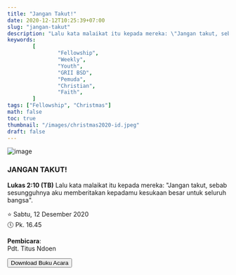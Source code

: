 ```yaml
---
title: "Jangan Takut!"
date: 2020-12-12T10:25:39+07:00
slug: "jangan-takut"
description: "Lalu kata malaikat itu kepada mereka: \"Jangan takut, sebab sesungguhnya aku memberitakan kepadamu kesukaan besar untuk seluruh bangsa\"."
keywords:
        [
                "Fellowship",
                "Weekly",
                "Youth",
                "GRII BSD",
                "Pemuda",
                "Christian",
                "Faith",
        ]
tags: ["Fellowship", "Christmas"]
math: false
toc: true
thumbnail: "/images/christmas2020-id.jpeg"
draft: false
---
```


![image](/images/christmas2020-id.jpeg)

<h3>JANGAN TAKUT!</h3>

**Lukas 2:10 (TB)** Lalu kata malaikat itu kepada mereka: "Jangan takut, sebab sesungguhnya aku memberitakan kepadamu kesukaan besar untuk seluruh bangsa".

⭐ Sabtu, 12 Desember 2020\
🕔 Pk. 16.45

**Pembicara**:\
Pdt. Titus Ndoen

<button id="registration" onclick="window.location.href='../files/christmas/FEAR_NOT_2020.pdf';" download>Download Buku Acara</button>
